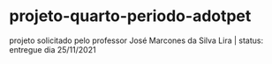 # projeto-quarto-periodo-adotpet
 projeto solicitado pelo professor José Marcones da Silva Lira
 | status: entregue dia 25/11/2021
